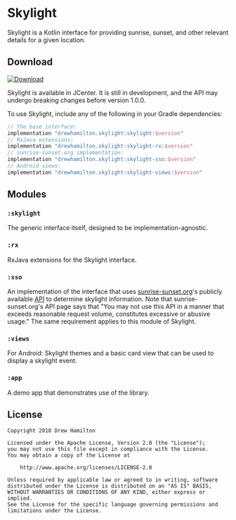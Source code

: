# Skylight

Skylight is a Kotlin interface for providing sunrise, sunset, and other relevant details for a given location.

## Download
[ ![Download](https://api.bintray.com/packages/drewhamilton/Skylight/Skylight/images/download.svg) ](https://bintray.com/drewhamilton/Skylight)

Skylight is available in JCenter. It is still in development, and the API may undergo breaking changes before version
1.0.0.

To use Skylight, include any of the following in your Gradle dependencies:
```groovy
// The base interface:
implementation "drewhamilton.skylight:skylight:$version"
// RxJava extensions:
implementation "drewhamilton.skylight:skylight-rx:$version"
// sunrise-sunset.org implementation:
implementation "drewhamilton.skylight:skylight-sso:$version"
// Android views:
implementation "drewhamilton.skylight:skylight-views:$version"
```

## Modules

### `:skylight`
The generic interface itself, designed to be implementation-agnostic.

### `:rx`
RxJava extensions for the Skylight interface.

### `:sso`
An implementation of the interface that uses [sunrise-sunset.org](https://sunrise-sunset.org/)'s
publicly available [API](https://sunrise-sunset.org/api) to determine skylight information. Note that
sunrise-sunset.org's API page says that "You may not use this API in a manner that exceeds reasonable request volume,
constitutes excessive or abusive usage." The same requirement applies to this module of Skylight.

### `:views`
For Android: Skylight themes and a basic card view that can be used to display a skylight event.

### `:app`
A demo app that demonstrates use of the library.

## License
```
Copyright 2018 Drew Hamilton

Licensed under the Apache License, Version 2.0 (the "License");
you may not use this file except in compliance with the License.
You may obtain a copy of the License at

    http://www.apache.org/licenses/LICENSE-2.0

Unless required by applicable law or agreed to in writing, software
distributed under the License is distributed on an "AS IS" BASIS,
WITHOUT WARRANTIES OR CONDITIONS OF ANY KIND, either express or implied.
See the License for the specific language governing permissions and
limitations under the License.
```
